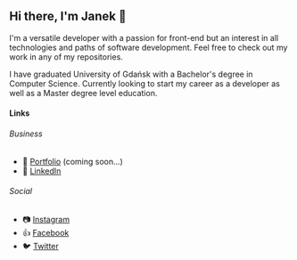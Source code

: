 ## Hi there, I'm Janek 🙂

I'm a versatile developer with a passion for front-end but an interest in all technologies and paths of software development.
Feel free to check out my work in any of my repositories.

I have graduated University of Gdańsk with a Bachelor's degree in Computer Science. 
Currently looking to start my career as a developer as well as a Master degree level education.

#### Links
###### Business
- 📁 [Portfolio]() (coming soon...)
- 💼 [LinkedIn](https://www.linkedin.com/in/jan-biel%C3%B3wka-1457a61b3/)
###### Social
- 📷 [Instagram](https://www.instagram.com/jnxzu__/)
- 👍 [Facebook](https://www.facebook.com/janek.bielowka)
- 🐦 [Twitter](https://twitter.com/jnxzu)
